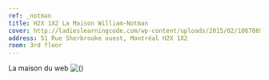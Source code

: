 ```yaml
---
ref: _notman
title: H2X 1X2 La Maison William-Notman
cover: http://ladieslearningcode.com/wp-content/uploads/2015/02/10678690_791193447590037_5791059436202553921_n.jpg
address: 51 Rue Sherbrooke ouest, Montréal H2X 1X2
room: 3rd floor
---
```

La maison du web
![()](https://i.imgur.com/WZyzEu2.png)
